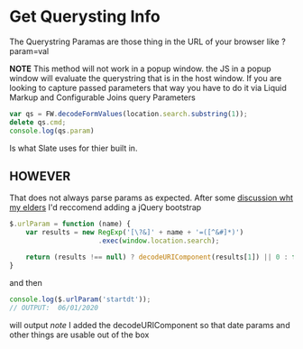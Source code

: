 # Get Querysting Info

The Querystring Paramas are those thing in the URL of your browser like ?param=val

**NOTE** This method will not work in a popup window.  the JS in a popup window will evaluate the querystring that is in the host window.  If you are looking to capture passed parameters that way you have to do it via Liquid Markup and Configurable Joins query Parameters

```JAVASCRIPT
var qs = FW.decodeFormValues(location.search.substring(1));
delete qs.cmd;
console.log(qs.param)
```

Is what Slate uses for thier built in.   

## HOWEVER

That does not always parse params as expected.   After some [discussion wht my elders](https://stackoverflow.com/questions/7731778/get-query-string-parameters-url-values-with-jquery-javascript-querystring)
 I'd reccomend adding a jQuery bootstrap
 
```JAVASCRIPT
$.urlParam = function (name) {
    var results = new RegExp('[\?&]' + name + '=([^&#]*)')
                      .exec(window.location.search);

    return (results !== null) ? decodeURIComponent(results[1]) || 0 : false;
}
```

and then 

```JAVASCRIPT
console.log($.urlParam('startdt'));
// OUTPUT:  06/01/2020
```
will output 
*note*  I added the decodeURIComponent so that date params and other things are usable out of the box
